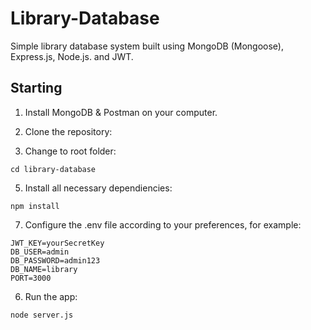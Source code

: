 # Library-Database
Simple library database system built using MongoDB (Mongoose), Express.js, Node.js. and JWT.
## Starting
1. Install MongoDB & Postman on your computer.
2. Clone the repository:

3. Change to root folder:
```
cd library-database
```
5. Install all necessary dependiencies:
```
npm install
```
7. Configure the .env file according to your preferences, for example:
```
JWT_KEY=yourSecretKey
DB_USER=admin
DB_PASSWORD=admin123
DB_NAME=library
PORT=3000
```
6. Run the app:
```
node server.js
```
